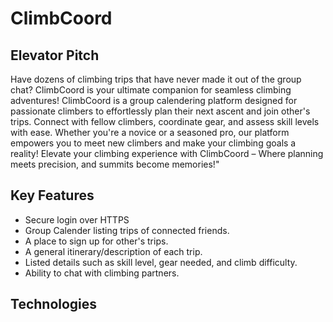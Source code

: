 # ClimbCoord

## Elevator Pitch

Have dozens of climbing trips that have never made it out of the group chat? ClimbCoord is your ultimate companion for seamless climbing adventures! ClimbCoord is a group calendering platform designed for passionate climbers to effortlessly plan their next ascent and join other's trips. Connect with fellow climbers, coordinate gear, and assess skill levels with ease. Whether you're a novice or a seasoned pro, our platform empowers you to meet new climbers and make your climbing goals a reality! Elevate your climbing experience with ClimbCoord – Where planning meets precision, and summits become memories!"

## Key Features
- Secure login over HTTPS
- Group Calender listing trips of connected friends. 
- A place to sign up for other's trips. 
- A general itinerary/description of each trip. 
- Listed details such as skill level, gear needed, and climb difficulty. 
- Ability to chat with climbing partners. 

## Technologies
